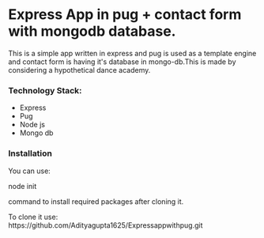 

<h1>Express App in pug + contact form with mongodb database. </h1>
<p>This is a simple app written in express and pug is used as a template engine and contact form is having it's database in mongo-db.This is made by considering a hypothetical dance academy.</p>
<h3>Technology Stack:</h3>
<ul>
<li>Express </li>
<li>Pug </li>
<li>Node js </li>
<li>Mongo db </li>
</ul>
<h3>Installation</h3>
<p>
You can use:
</p>
<p> node init </p>
<p>command to install required packages after cloning it.</p>
<p>
To clone it use:<br> 
https://github.com/Adityagupta1625/Expressappwithpug.git
</p>
